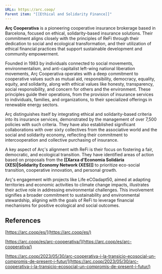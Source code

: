 ```yaml
---
URLs: https://arc.coop/
Parent item: "[[Ethical and Solidarity Finance]]"
---
```

**Arç Cooperativa** is a pioneering cooperative insurance brokerage based in Barcelona, focused on ethical, solidarity-based insurance solutions. Their commitment aligns closely with the principles of ReFi through their dedication to social and ecological transformation, and their utilization of ethical financial practices that support sustainable development and community empowerment.

Founded in 1983 by individuals connected to social movements, environmentalism, and anti-capitalist left-wing national liberation movements, Arç Cooperativa operates with a deep commitment to cooperative values such as mutual aid, responsibility, democracy, equality, equity, and solidarity, along with ethical values like honesty, transparency, social responsibility, and concern for others and the environment. These principles guide their operations, from the provision of insurance services to individuals, families, and organizations, to their specialized offerings in renewable energy sectors.

Arç distinguishes itself by integrating ethical and solidarity-based criteria into its insurance services, demonstrated by the management of over 7,500 policies with such criteria. They have also established significant collaborations with over sixty collectives from the associative world and the social and solidarity economy, reflecting their commitment to intercooperation and collective purchasing of insurance.

A key aspect of Arç's alignment with ReFi is their focus on fostering a fair, democratic, and ecological transition. They have identified areas of action based on proposals from the **[[Xarxa d'Economia Solidària (XES)|Solidarity Economy Network (XES)]]** to prioritize eco-social transition, cooperative innovation, and personal growth.

Arç's engagement with projects like Life eCOadapt50, aimed at adapting territories and economic activities to climate change impacts, illustrates their active role in addressing environmental challenges. This involvement signifies a broader commitment to sustainability and environmental stewardship, aligning with the goals of ReFi to leverage financial mechanisms for positive ecological and social outcomes.

## References

[https://arc.coop/es/](https://arc.coop/es/)

[https://arc.coop/es/arc-cooperativa/](https://arc.coop/es/arc-cooperativa/)

[https://arc.coop/2023/05/30/arc-cooperativa-i-la-transicio-ecosocial-un-compromis-de-present-i-futur/](https://arc.coop/2023/05/30/arc-cooperativa-i-la-transicio-ecosocial-un-compromis-de-present-i-futur/)